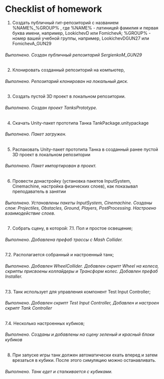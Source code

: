 # Checklist of homework

1. Создать публичный гит-репозиторий с названием %NAME%_%GROUP% , где %NAME% - латиницей фамилия и первая буква имени, например, LookichevD или FomichevA; %GROUP% - номер вашей учебной группы, например, LookichevDGUN27 или FomichevA_GUN29

###### Выполнено. Создан публичный репозитарий SergienkoM_GUN29

2. Клонировать созданный репозиторий на компьютер,

###### Выполнено. Репозитарий клонирован на локальный диск.

3. Создать пустой 3D проект в локальном репозитории.

###### Выполнено. Создан проект TanksPrototype.

4. Скачать Unity-пакет прототипа Танка TankPackage.unitypackage

###### Выполнено. Пакет загружен.

5. Распаковать Unity-пакет прототипа Танка в созданный ранее пустой 3D проект в локальном репозитории

###### Выполнено. Пакет импортирован в проект.

6. Провести донастройку (установка пакетов InputSystem, Cinemachine, настройка физических слоев), как показывал преподаватель в занятии

###### Выполнено. Установлены пакеты InputSystem, Cinemachine. Созданы слои: Projectiles, Obstacles, Ground, Players, PostProcessing. Настроено взаимодействие слоев.

7. Собрать сцену, в которой:
7.1. Пол и простое освещение;

###### Выполнено. Добавлена префаб трассы с Mash Collider.

7.2. Располагается собранный и настроенный танк;

###### Выполнено. Добавлен WheelCollider. Добавлен скрипт Wheel на колеса, скрипты присвоены коллайдеры и Трансформ колес. Добавлен префаб Installer.

7.3. Танк использует для управления компонент Test Input Controller;

###### Выполнено. Добавлен скрипт Test Input Controller, Добавлен и настроен скрипт Tank Controller

7.4. Несколько настроенных кубиков;

###### Выполнено. Созданы и добавлены на сцену зеленый и красный блоки кубиков

8. При запуске игры танк должен автоматически ехать вперед и затем врезаться в кубики. После этого симуляцию можно останавливать.

###### Выполнено. Танк едет и сталкивается с кубиками.